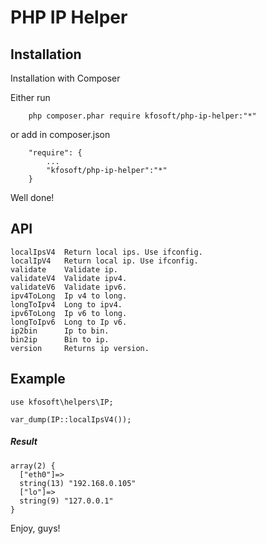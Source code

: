 # PHP IP Helper 
## Installation

Installation with Composer

Either run
~~~
    php composer.phar require kfosoft/php-ip-helper:"*"
~~~
or add in composer.json
~~~
    "require": {
        ...
        "kfosoft/php-ip-helper":"*"
    }
~~~

Well done!

API
-------------------
    localIpsV4  Return local ips. Use ifconfig.
    localIpV4   Return local ip. Use ifconfig.
    validate    Validate ip.
    validateV4  Validate ipv4.
    validateV6  Validate ipv6.
    ipv4ToLong  Ip v4 to long.
    longToIpv4  Long to ipv4.
    ipv6ToLong  Ip v6 to long.
    longToIpv6  Long to Ip v6.
    ip2bin      Ip to bin.
    bin2ip      Bin to ip.
    version     Returns ip version.

## Example

~~~
use kfosoft\helpers\IP;

var_dump(IP::localIpsV4());
~~~

##### Result

~~~
array(2) {
  ["eth0"]=>
  string(13) "192.168.0.105"
  ["lo"]=>
  string(9) "127.0.0.1"
}
~~~

Enjoy, guys!
